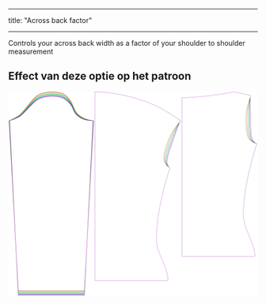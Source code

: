 - - -
title: "Across back factor"
- - -

Controls your across back width as a factor of your shoulder to shoulder measurement

## Effect van deze optie op het patroon

![This image shows the effect of this option by superimposing several variants that have a different value for this option](diana_acrossbackfactor_sample.svg "Effect of this option on the pattern")
